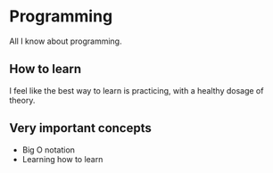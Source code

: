 # Programming

All I know about programming.

## How to learn

I feel like the best way to learn is practicing, with a healthy dosage of theory.

## Very important concepts

* Big O notation
* Learning how to learn
